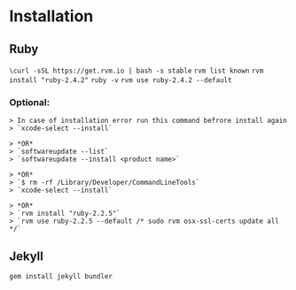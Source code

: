 
# Installation #


## Ruby ##

  `\curl -sSL https://get.rvm.io | bash -s stable`
  `rvm list known`
  `rvm install "ruby-2.4.2"`
  `ruby -v`
  `rvm use ruby-2.4.2 --default`

  ### Optional: ###

    > In case of installation error run this command befrore install again
    > `xcode-select --install`

    > *OR*
    > `softwareupdate --list`
    > `softwareupdate --install <product name>`

    > *OR*
    > `$ rm -rf /Library/Developer/CommandLineTools`
    > `xcode-select --install`

    > *OR*
    > `rvm install "ruby-2.2.5"`
    > `rvm use ruby-2.2.5 --default /* sudo rvm osx-ssl-certs update all */`


## Jekyll ##

  `gem install jekyll bundler`

